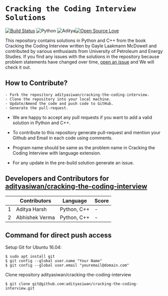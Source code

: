 # `Cracking the Coding Interview Solutions`
[![Build Status](https://travis-ci.org/boennemann/badges.svg?branch=master)](https://travis-ci.org/boennemann/badges) ![Python](https://img.shields.io/badge/python-3.x-blue.svg) ![Aditya](https://img.shields.io/badge/Design-Aditya%20Harsh-red.svg)[![Open Source Love](https://badges.frapsoft.com/os/v1/open-source.svg?v=102)](https://github.com/ellerbrock/open-source-badge/)   

 This repository contains solutions in Python and C++ from the book Cracking the Coding Interview written by Gayle Laakmann McDowell and contributed by various enthusiasts from University of Petroleum and Energy Studies. If you find any issues with the solutions in the repository because problem statements have changed over time, [open an issue](https://github.com/adityasiwan/cracking-the-coding-interview/issues/new) and We will check it out.  

## How to Contribute?
```
- Fork the repository adityasiwan/cracking-the-coding-interview.
- Clone the repository into your local machine.
- Update/Amend the code and push code to GitHub.
- Generate the pull-request.
```

* We are happy to accept any pull requests if you want to add a valid solution in Python and C++.

* To contribute to this repository generate pull-request and mention your Github and Email in each code using comments.

* Program name should be same as the problem name in Cracking the Coding Interview with language extension.

* For any update in the pre-build solution generate an issue.

## Developers and Contributors for [adityasiwan/cracking-the-coding-interview](https://github.com/adityasiwan/cracking-the-coding-interview)

|   |   Contributors |     Language |      Score        |
|---|----------------|-----------------|-------------------|
| 1 |Aditya Harsh    |  Python, C++    |           -       |
| 2 |Abhishek Verma  |  Python, C++    |           -       |

## Command for direct push access

Setup Git for Ubuntu 16.04:
```
$ sudo apt install git
$ git config --global user.name "Your Name"
$ git config --global user.email "youremail@domain.com"
```

Clone repository adityasiwan/cracking-the-coding-interview
```
$ git clone git@github.com:adityasiwan/cracking-the-coding-interview.git
```
